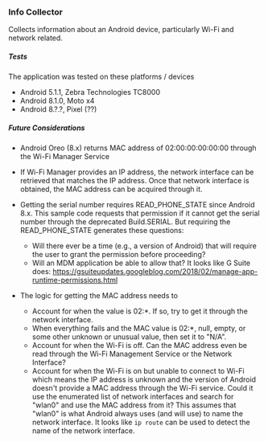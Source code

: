 ### Info Collector

Collects information about an Android device, particularly Wi-Fi and network
related.

##### Tests

The application was tested on these platforms / devices

* Android 5.1.1, Zebra Technologies TC8000
* Android 8.1.0, Moto x4
* Android 8.?.?, Pixel (??)

##### Future Considerations

* Android Oreo (8.x) returns MAC address of 02:00:00:00:00:00 through the Wi-Fi
  Manager Service

* If Wi-Fi Manager provides an IP address, the network interface can be retrieved
  that matches the IP address. Once that network interface is obtained, the MAC
  address can be acquired through it.

* Getting the serial number requires READ_PHONE_STATE since Android 8.x. This
  sample code requests that permission if it cannot get the serial number through
  the deprecated Build.SERIAL. But requiring the READ_PHONE_STATE generates these
  questions:

  * Will there ever be a time (e.g., a version of Android) that will require the
    user to grant the permission before proceeding?
  * Will an MDM application be able to allow that? It looks like G Suite does:
    https://gsuiteupdates.googleblog.com/2018/02/manage-app-runtime-permissions.html

* The logic for getting the MAC address needs to
  * Account for when the value is 02:\*. If so, try to get it through the network
    interface.
  * When everything fails and the MAC value is 02:\*, null, empty, or some other
    unknown or unusual value, then set it to "N/A".
  * Account for when the Wi-Fi is off. Can the MAC address even be read through
    the Wi-Fi Management Service or the Network Interface?
  * Account for when the Wi-Fi is on but unable to connect to Wi-Fi which means
    the IP address is unknown and the version of Android doesn't provide a MAC
    address through the Wi-Fi service. Could it use the enumerated list of network
    interfaces and search for "wlan0" and use the MAC address from it? This
    assumes that "wlan0" is what Android always uses (and will use) to name the
    network interface. It looks like `ip route` can be used to detect the name
    of the network interface.
